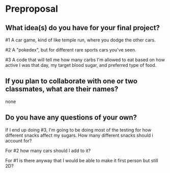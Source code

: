 # Preproposal

## What idea(s) do you have for your final project?


#1 A car game, kind of like temple run, where you dodge the other cars.

#2 A "pokedex", but for different rare sports cars you've seen.

#3 A code that will tell me how many carbs I'm allowed to eat based on how active I was that day, my target blood sugar, and preferred type of food. 


## If you plan to collaborate with one or two classmates, what are their names?

none

## Do you have any questions of your own?

If I end up doing #3, I'm going to be doing most of the testing for how different snacks affect my sugars. How many different snacks should i account for?

For #2 how many cars should I add to it?

For #1 is there anyway that I would be able to make it first person but still 2D?
